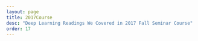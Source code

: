 ```yaml
---
layout: page
title: 2017Course
desc: "Deep Learning Readings We Covered in 2017 Fall Seminar Course"
order: 17
---
```

